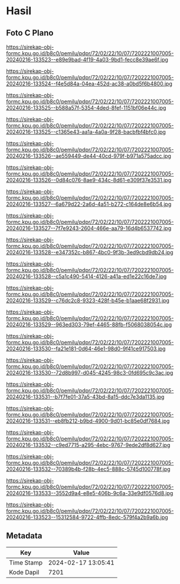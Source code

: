 # Hasil

## Foto C Plano

https://sirekap-obj-formc.kpu.go.id/b8c0/pemilu/pdpr/72/02/22/10/07/7202221007005-20240216-133523--e89e9bad-4f19-4a03-9bd1-fecc8e39ae6f.jpg

https://sirekap-obj-formc.kpu.go.id/b8c0/pemilu/pdpr/72/02/22/10/07/7202221007005-20240216-133524--f4e5d84a-04ea-452d-ac38-a0bd5f6b4800.jpg

https://sirekap-obj-formc.kpu.go.id/b8c0/pemilu/pdpr/72/02/22/10/07/7202221007005-20240216-133525--b588a57f-5354-4ded-8fef-1151bf06e44c.jpg

https://sirekap-obj-formc.kpu.go.id/b8c0/pemilu/pdpr/72/02/22/10/07/7202221007005-20240216-133525--c1365e43-aa1a-4a0a-9f28-bacbfbf4bfc0.jpg

https://sirekap-obj-formc.kpu.go.id/b8c0/pemilu/pdpr/72/02/22/10/07/7202221007005-20240216-133526--ae559449-de44-40cd-979f-b971a575adcc.jpg

https://sirekap-obj-formc.kpu.go.id/b8c0/pemilu/pdpr/72/02/22/10/07/7202221007005-20240216-133526--0d84c076-8ae9-434c-8d61-e309f37e3531.jpg

https://sirekap-obj-formc.kpu.go.id/b8c0/pemilu/pdpr/72/02/22/10/07/7202221007005-20240216-133527--6a679d22-2a6d-4a51-b272-c164de8e6b54.jpg

https://sirekap-obj-formc.kpu.go.id/b8c0/pemilu/pdpr/72/02/22/10/07/7202221007005-20240216-133527--7f7e9243-2604-466e-aa79-16d4b6537742.jpg

https://sirekap-obj-formc.kpu.go.id/b8c0/pemilu/pdpr/72/02/22/10/07/7202221007005-20240216-133528--e347352c-b867-4bc0-9f3b-3ed9cbd9db24.jpg

https://sirekap-obj-formc.kpu.go.id/b8c0/pemilu/pdpr/72/02/22/10/07/7202221007005-20240216-133528--c5a1c490-5414-4126-a41a-ed1e22c16de7.jpg

https://sirekap-obj-formc.kpu.go.id/b8c0/pemilu/pdpr/72/02/22/10/07/7202221007005-20240216-133529--c76dc2c8-9323-428f-b45e-b1aae68f2931.jpg

https://sirekap-obj-formc.kpu.go.id/b8c0/pemilu/pdpr/72/02/22/10/07/7202221007005-20240216-133529--963ed303-79ef-4465-88fb-f5068038054c.jpg

https://sirekap-obj-formc.kpu.go.id/b8c0/pemilu/pdpr/72/02/22/10/07/7202221007005-20240216-133530--fa21e181-0d64-46e1-98d0-9f41ce917503.jpg

https://sirekap-obj-formc.kpu.go.id/b8c0/pemilu/pdpr/72/02/22/10/07/7202221007005-20240216-133530--72d8b997-d045-4245-98c3-0fd695c9c3ac.jpg

https://sirekap-obj-formc.kpu.go.id/b8c0/pemilu/pdpr/72/02/22/10/07/7202221007005-20240216-133531--b7f7fe01-37a5-43bd-8a15-ddc7e3da1135.jpg

https://sirekap-obj-formc.kpu.go.id/b8c0/pemilu/pdpr/72/02/22/10/07/7202221007005-20240216-133531--eb8fb212-b9bd-4900-9d01-bc85e0df7684.jpg

https://sirekap-obj-formc.kpu.go.id/b8c0/pemilu/pdpr/72/02/22/10/07/7202221007005-20240216-133532--c9ed7715-a295-4ebc-9767-9ede2df8d627.jpg

https://sirekap-obj-formc.kpu.go.id/b8c0/pemilu/pdpr/72/02/22/10/07/7202221007005-20240216-133532--70389b4b-f28b-4ec5-888c-5745d100778f.jpg

https://sirekap-obj-formc.kpu.go.id/b8c0/pemilu/pdpr/72/02/22/10/07/7202221007005-20240216-133533--3552d9a4-e8e5-406b-9c6a-33e9df0576d8.jpg

https://sirekap-obj-formc.kpu.go.id/b8c0/pemilu/pdpr/72/02/22/10/07/7202221007005-20240216-133523--15312584-9722-4ffb-8edc-579f4a2b9a6b.jpg


## Metadata

| Key        | Value               |
| ---------- | ------------------- |
| Time Stamp | 2024-02-17 13:05:41 |
| Kode Dapil | 7201                |



